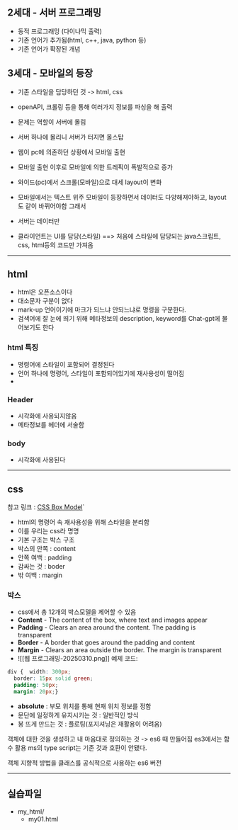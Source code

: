 ## 2세대 - 서버 프로그래밍
- 동적 프로그래밍 (다이나믹 출력)
- 기존 언어가 추가됨(html, c++, java, python 등)
- 기존 언어가 확장된 개념
## 3세대 - 모바일의 등장
- 기존 스타일을 담당하던 것 -> html, css
- openAPI, 크롤링 등을 통해 여러가지 정보를 파싱을 해 출력
- 문제는 역할이 서버에 몰림
- 서버 하나에 몰리니 서버가 터지면 올스탑
- 웹이 pc에 의존하던 상황에서 모바일 출현
- 모바일 출현 이후로 모바일에 의한 트레픽이 폭발적으로 증가
- 와이드(pc)에서 스크롤(모바일)으로 대세 layout이 변화
- 모바일에서는 텍스트 위주
모바일이 등장하면서 데이터도 다양해져야하고, layout도 같이 바뀌어야함
그래서 

- 서버는 데이터만
- 클라이언트는 UI를 담당(스타일) ==> 처음에 스타일에 담당되는 java스크립트, css, html등의 코드만 가져옴
---
## html

- html은 오픈소스이다
- 대소문자 구분이 없다
- mark-up 언어이기에 마크가 되느냐 안되느냐로 명령을 구분한다.
- 검색어에 잘 눈에 띄기 위해 메타정보의 description, keyword를 Chat-gpt에 물어보기도 한다
### html 특징
- 명령어에 스타일이 포함되어 결정된다
- 언어 하나에 명령어, 스타일이 포함되어있기에 재사용성이 떨어짐
- 
### Header
- 시각화에 사용되지않음
- 메타정보를 헤더에 서술함
### body
- 시각화에 사용된다
---
## css
참고 링크 : [CSS Box Model](https://www.w3schools.com/css/css_boxmodel.asp)`
- html의 명령어 속 재사용성을 위해 스타일을 분리함
- 이를 우리는 css라 명명
- 기본 구조는 박스 구조
- 박스의 안쪽 : content
- 안쪽 여백 : padding
- 감싸는 것 : boder
- 밖 여백 : margin

### 박스
- css에서 총 12개의 박스모델을 제어할 수 있음
- **Content** - The content of the box, where text and images appear
- **Padding** - Clears an area around the content. The padding is transparent
- **Border** - A border that goes around the padding and content
- **Margin** - Clears an area outside the border. The margin is transparent
- ![[웹 프로그래밍-20250310.png]]
예제 코드: 
```css
div {  width: 300px;  
  border: 15px solid green;  
  padding: 50px;  
  margin: 20px;}
```

- **absolute** : 부모 위치를 통해 현재 위치 정보를 정함
- 문단에 일정하게 유지시키는 것 : 일반적인 방식
- 붕 뜨게 만드는 것 : 플로팅(포지셔닝은 재활용이 어려움)

객체에 대한 것을 생성하고 내 마음대로 정의하는 것 -> es6 때 만들어짐
es3에서는 함수 활용
ms의 type script는 기존 것과 호환이 안됐다.

객체 지향적 방법을 
클래스를 공식적으로 사용하는 es6 버전






---
## 실습파일
- my_html/
	-  my01.html


